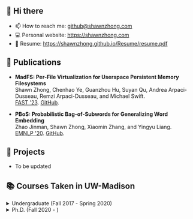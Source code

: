 ## 👋 Hi there

- 📫 How to reach me: github@shawnzhong.com
- 💻 Personal website: https://shawnzhong.com
- 📄 Resume: https://shawnzhong.github.io/Resume/resume.pdf

## 📝 Publications
- **MadFS: Per-File Virtualization for Userspace Persistent Memory Filesystems**  
   Shawn Zhong, Chenhao Ye, Guanzhou Hu, Suyan Qu, Andrea Arpaci-Dusseau, Remzi Arpaci-Dusseau, and Michael Swift.  
   [FAST '23](https://www.usenix.org/conference/fast23/presentation/zhong). 
   [GitHub](https://github.com/ShawnZhong/MadFS).

- **PBoS: Probabilistic Bag-of-Subwords for Generalizing Word Embedding**  
  Zhao Jinman, Shawn Zhong, Xiaomin Zhang, and Yingyu Liang.  
  [EMNLP '20](https://aclanthology.org/2020.findings-emnlp.53). 
  [GitHub](https://github.com/jmzhao/pbos).



## 🧰 Projects

- To be updated

## 📚 Courses Taken in UW-Madison 
<details>
<summary>Undergraduate (Fall 2017 - Spring 2020)</summary>

- Fall 2017: CS 300 (Programming II), CS 352 (Digital System Fundamentals), Math 375 (Multi-Var Calc & Linear Alg), Math 431 (Probability)

- Spring 2018: CS 252 (Intro to Computer Engineering), CS 400 (Programming III), Math 240 (Discrete Math), Math 521 (Analysis), Math 541 (Modern Algebra)

- Fall 2018: CS 354 (Machine Organization), CS 514 (Numerical Analysis), CS 540 (Intro to AI), CS 577 (Algorithms), Math 632 (Stochastic Processes)

- Spring 2019: CS 536 (Compiler), CS 537 (OS), CS 564 (Database), CS 639 (Software Security) 

- Fall 2019: CS 576 (Bioinformatics), CS 640 (Network), CS 744 (Big Data Systems)

- Spring 2020: CS 759 (High-Performance Computing)
</details>

<details>
<summary>Ph.D. (Fall 2020 - )</summary>

- Fall 2020: CS 703 (Program Verification & Synthesis), CS 736 (Advanced OS), CS 764 (Advanced DB), CS 838 (MLOS Seminar)

- Spring 2021: CS 524 (Intro to Optimization), CS 739 (Distributed Systems), CS 760 (Machine Learning)

- Fall 2021: CS 839 (Blockchains and Decentralized Applications), CS 839 (Persistent Memory)

- Spring 2022: CS 740 (Advanced Network), CS 839 (Machine Learning System)
  
- Fall 2022: CS 839 (Image Synthesis), ECE 439 (Introduction to Robotics)

- Spring 2023: CS 761 (Mathematical Machine Learning)
</details>
